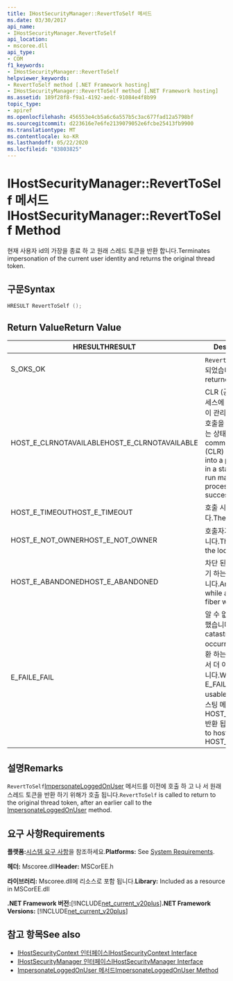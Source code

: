 ```yaml
---
title: IHostSecurityManager::RevertToSelf 메서드
ms.date: 03/30/2017
api_name:
- IHostSecurityManager.RevertToSelf
api_location:
- mscoree.dll
api_type:
- COM
f1_keywords:
- IHostSecurityManager::RevertToSelf
helpviewer_keywords:
- RevertToSelf method [.NET Framework hosting]
- IHostSecurityManager::RevertToSelf method [.NET Framework hosting]
ms.assetid: 189f28f8-f9a1-4192-aedc-91084e4f8b99
topic_type:
- apiref
ms.openlocfilehash: 456553e4cb5a6c6a557b5c3ac677fad12a5798bf
ms.sourcegitcommit: d223616e7e6fe2139079052e6fcbe25413fb9900
ms.translationtype: MT
ms.contentlocale: ko-KR
ms.lasthandoff: 05/22/2020
ms.locfileid: "83803825"
---
```

# <a name="ihostsecuritymanagerreverttoself-method"></a><span data-ttu-id="b8407-102">IHostSecurityManager::RevertToSelf 메서드</span><span class="sxs-lookup"><span data-stu-id="b8407-102">IHostSecurityManager::RevertToSelf Method</span></span>
<span data-ttu-id="b8407-103">현재 사용자 id의 가장을 종료 하 고 원래 스레드 토큰을 반환 합니다.</span><span class="sxs-lookup"><span data-stu-id="b8407-103">Terminates impersonation of the current user identity and returns the original thread token.</span></span>  
  
## <a name="syntax"></a><span data-ttu-id="b8407-104">구문</span><span class="sxs-lookup"><span data-stu-id="b8407-104">Syntax</span></span>  
  
```cpp  
HRESULT RevertToSelf ();  
```  
  
## <a name="return-value"></a><span data-ttu-id="b8407-105">Return Value</span><span class="sxs-lookup"><span data-stu-id="b8407-105">Return Value</span></span>  
  
|<span data-ttu-id="b8407-106">HRESULT</span><span class="sxs-lookup"><span data-stu-id="b8407-106">HRESULT</span></span>|<span data-ttu-id="b8407-107">Description</span><span class="sxs-lookup"><span data-stu-id="b8407-107">Description</span></span>|  
|-------------|-----------------|  
|<span data-ttu-id="b8407-108">S_OK</span><span class="sxs-lookup"><span data-stu-id="b8407-108">S_OK</span></span>|<span data-ttu-id="b8407-109">`RevertToSelf`성공적으로 반환 되었습니다.</span><span class="sxs-lookup"><span data-stu-id="b8407-109">`RevertToSelf` returned successfully.</span></span>|  
|<span data-ttu-id="b8407-110">HOST_E_CLRNOTAVAILABLE</span><span class="sxs-lookup"><span data-stu-id="b8407-110">HOST_E_CLRNOTAVAILABLE</span></span>|<span data-ttu-id="b8407-111">CLR (공용 언어 런타임)이 프로세스에 로드 되지 않았거나 CLR이 관리 코드를 실행할 수 없거나 호출을 성공적으로 처리할 수 없는 상태에 있습니다.</span><span class="sxs-lookup"><span data-stu-id="b8407-111">The common language runtime (CLR) has not been loaded into a process, or the CLR is in a state in which it cannot run managed code or process the call successfully.</span></span>|  
|<span data-ttu-id="b8407-112">HOST_E_TIMEOUT</span><span class="sxs-lookup"><span data-stu-id="b8407-112">HOST_E_TIMEOUT</span></span>|<span data-ttu-id="b8407-113">호출 시간이 초과 되었습니다.</span><span class="sxs-lookup"><span data-stu-id="b8407-113">The call timed out.</span></span>|  
|<span data-ttu-id="b8407-114">HOST_E_NOT_OWNER</span><span class="sxs-lookup"><span data-stu-id="b8407-114">HOST_E_NOT_OWNER</span></span>|<span data-ttu-id="b8407-115">호출자가 잠금을 소유 하지 않습니다.</span><span class="sxs-lookup"><span data-stu-id="b8407-115">The caller does not own the lock.</span></span>|  
|<span data-ttu-id="b8407-116">HOST_E_ABANDONED</span><span class="sxs-lookup"><span data-stu-id="b8407-116">HOST_E_ABANDONED</span></span>|<span data-ttu-id="b8407-117">차단 된 스레드나 파이버에서 대기 하는 동안 이벤트를 취소 했습니다.</span><span class="sxs-lookup"><span data-stu-id="b8407-117">An event was canceled while a blocked thread or fiber was waiting on it.</span></span>|  
|<span data-ttu-id="b8407-118">E_FAIL</span><span class="sxs-lookup"><span data-stu-id="b8407-118">E_FAIL</span></span>|<span data-ttu-id="b8407-119">알 수 없는 치명적인 오류가 발생 했습니다.</span><span class="sxs-lookup"><span data-stu-id="b8407-119">An unknown catastrophic failure occurred.</span></span> <span data-ttu-id="b8407-120">메서드가 E_FAIL 반환 하는 경우 해당 프로세스 내에서 더 이상 CLR을 사용할 수 없습니다.</span><span class="sxs-lookup"><span data-stu-id="b8407-120">When a method returns E_FAIL, the CLR is no longer usable within the process.</span></span> <span data-ttu-id="b8407-121">호스팅 메서드를 이후에 호출 하면 HOST_E_CLRNOTAVAILABLE 반환 됩니다.</span><span class="sxs-lookup"><span data-stu-id="b8407-121">Subsequent calls to hosting methods return HOST_E_CLRNOTAVAILABLE.</span></span>|  
  
## <a name="remarks"></a><span data-ttu-id="b8407-122">설명</span><span class="sxs-lookup"><span data-stu-id="b8407-122">Remarks</span></span>  
 <span data-ttu-id="b8407-123">`RevertToSelf`[ImpersonateLoggedOnUser](ihostsecuritymanager-impersonateloggedonuser-method.md) 메서드를 이전에 호출 하 고 나 서 원래 스레드 토큰을 반환 하기 위해가 호출 됩니다.</span><span class="sxs-lookup"><span data-stu-id="b8407-123">`RevertToSelf` is called to return to the original thread token, after an earlier call to the [ImpersonateLoggedOnUser](ihostsecuritymanager-impersonateloggedonuser-method.md) method.</span></span>  
  
## <a name="requirements"></a><span data-ttu-id="b8407-124">요구 사항</span><span class="sxs-lookup"><span data-stu-id="b8407-124">Requirements</span></span>  
 <span data-ttu-id="b8407-125">**플랫폼:**[시스템 요구 사항](../../get-started/system-requirements.md)을 참조하세요.</span><span class="sxs-lookup"><span data-stu-id="b8407-125">**Platforms:** See [System Requirements](../../get-started/system-requirements.md).</span></span>  
  
 <span data-ttu-id="b8407-126">**헤더:** Mscoree.dll</span><span class="sxs-lookup"><span data-stu-id="b8407-126">**Header:** MSCorEE.h</span></span>  
  
 <span data-ttu-id="b8407-127">**라이브러리:** Mscoree.dll에 리소스로 포함 됩니다.</span><span class="sxs-lookup"><span data-stu-id="b8407-127">**Library:** Included as a resource in MSCorEE.dll</span></span>  
  
 <span data-ttu-id="b8407-128">**.NET Framework 버전:**[!INCLUDE[net_current_v20plus](../../../../includes/net-current-v20plus-md.md)]</span><span class="sxs-lookup"><span data-stu-id="b8407-128">**.NET Framework Versions:** [!INCLUDE[net_current_v20plus](../../../../includes/net-current-v20plus-md.md)]</span></span>  
  
## <a name="see-also"></a><span data-ttu-id="b8407-129">참고 항목</span><span class="sxs-lookup"><span data-stu-id="b8407-129">See also</span></span>

- [<span data-ttu-id="b8407-130">IHostSecurityContext 인터페이스</span><span class="sxs-lookup"><span data-stu-id="b8407-130">IHostSecurityContext Interface</span></span>](ihostsecuritycontext-interface.md)
- [<span data-ttu-id="b8407-131">IHostSecurityManager 인터페이스</span><span class="sxs-lookup"><span data-stu-id="b8407-131">IHostSecurityManager Interface</span></span>](ihostsecuritymanager-interface.md)
- [<span data-ttu-id="b8407-132">ImpersonateLoggedOnUser 메서드</span><span class="sxs-lookup"><span data-stu-id="b8407-132">ImpersonateLoggedOnUser Method</span></span>](ihostsecuritymanager-impersonateloggedonuser-method.md)
